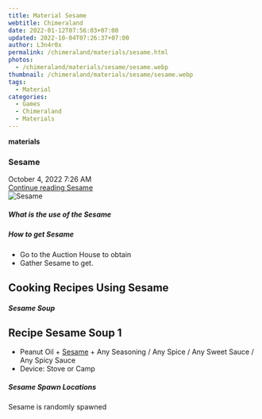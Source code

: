 ```yaml
---
title: Material Sesame
webtitle: Chimeraland
date: 2022-01-12T07:56:03+07:00
updated: 2022-10-04T07:26:37+07:00
author: L3n4r0x
permalink: /chimeraland/materials/sesame.html
photos:
  - /chimeraland/materials/sesame/sesame.webp
thumbnail: /chimeraland/materials/sesame/sesame.webp
tags:
  - Material
categories:
  - Games
  - Chimeraland
  - Materials
---
```


<section id="bootstrap-wrapper">
  <link
    rel="stylesheet"
    href="https://cdn.statically.io/gh/dimaslanjaka/Web-Manajemen/40ac3225/css/bootstrap-4.5-wrapper.css"
  />
  <div
    class="row g-0 border rounded overflow-hidden flex-md-row mb-4 shadow-sm position-relative"
  >
    <div class="col p-4 d-flex flex-column position-static">
      <strong class="d-inline-block mb-2 text-success">materials</strong>
      <h3 class="mb-0">Sesame</h3>
      <div class="mb-1 text-muted">October 4, 2022 7:26 AM</div>
      <a href="/chimeraland/materials/sesame.html" class="stretched-link d-none"
        >Continue reading Sesame</a
      >
    </div>
    <div class="col-auto d-none d-lg-block">
      <img src="/chimeraland/materials/sesame/sesame.webp" alt="Sesame" />
    </div>
  </div>
  <div class="row">
    <div class="col-lg-6 col-12 mb-2">
      <div class="card">
        <div class="card-body">
          <h5 class="card-title">What is the use of the Sesame</h5>
          <div class="card-text"><ul></ul></div>
        </div>
      </div>
    </div>
    <div class="col-lg-6 col-12 mb-2">
      <div class="card">
        <div class="card-body">
          <h5 class="card-title">How to get Sesame</h5>
          <div class="card-text">
            <ul>
              <li>Go to the Auction House to obtain</li>
              <li>Gather Sesame to get.</li>
            </ul>
          </div>
        </div>
      </div>
    </div>
    <div class="col-lg-6 col-12 mb-2">
      <h2 id="cookable">Cooking Recipes Using Sesame</h2>
      <div id="recipe-sesame-soup">
        <h5 id="item-sesame-soup">Sesame Soup</h5>
        <div class="col-12 col-lg-6 recipe-item mb-2">
          <div class="card">
            <div class="card-body">
              <h2 class="card-title fs-5">Recipe Sesame Soup 1</h2>
              <div class="card-text">
                <ul>
                  <li>
                    Peanut Oil +
                    <a
                      class="text-decoration-none"
                      href="/chimeraland/materials/sesame.html"
                      >Sesame</a
                    >
                    + Any Seasoning / Any Spice / Any Sweet Sauce / Any Spicy
                    Sauce
                  </li>
                  <li>Device: Stove or Camp</li>
                </ul>
              </div>
            </div>
          </div>
        </div>
      </div>
    </div>
    <div class="col-12 mb-2">
      <h5>Sesame Spawn Locations</h5>
      <p>Sesame is randomly spawned</p>
    </div>
  </div>
</section>